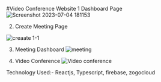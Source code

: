 #Video Conference Website 
1 Dashboard Page 
![Screenshot 2023-07-04 181153](https://github.com/Swati-jain123/Video_conference/assets/98042616/49d051ef-c498-4691-87c4-c594b844c4b4)

2. Create Meeting Page
   
![creaate 1-1](https://github.com/Swati-jain123/Video_conference/assets/98042616/7fc5c179-cfd5-4961-860e-1ee334411bd0)

3. Meeting Dashboard
![meeting](https://github.com/Swati-jain123/Video_conference/assets/98042616/01648205-cb52-49a1-8f27-338979573eca)

4. Video Conference
![Video conference](https://github.com/Swati-jain123/Video_conference/assets/98042616/24964de8-5348-454b-beca-4ba58e106a30)

Technology Used:- Reactjs, Typescript, firebase, zogocloud
